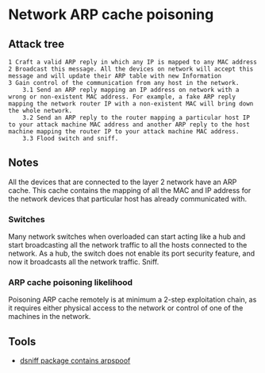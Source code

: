 # Network ARP cache poisoning

## Attack tree

```text
1 Craft a valid ARP reply in which any IP is mapped to any MAC address 
2 Broadcast this message. All the devices on network will accept this message and will update their ARP table with new Information
3 Gain control of the communication from any host in the network.
    3.1 Send an ARP reply mapping an IP address on network with a wrong or non-existent MAC address. For example, a fake ARP reply mapping the network router IP with a non-existent MAC will bring down the whole network.
    3.2 Send an ARP reply to the router mapping a particular host IP to your attack machine MAC address and another ARP reply to the host machine mapping the router IP to your attack machine MAC address. 
    3.3 Flood switch and sniff.
```

## Notes

All the devices that are connected to the layer 2 network have an ARP cache. This cache contains the mapping of all 
the MAC and IP address for the network devices that particular host has already communicated with.

### Switches

Many network switches when overloaded can start acting like a hub and start broadcasting all the network traffic to 
all the hosts connected to the network. As a hub, the switch does not enable its port security feature, and now it 
broadcasts all the network traffic. Sniff. 

### ARP cache poisoning likelihood

Poisoning ARP cache remotely is at minimum a 2-step exploitation chain, as it requires either physical access to the 
network or control of one of the machines in the network.

## Tools

* [dsniff package contains arpspoof](https://www.kali.org/tools/dsniff/)